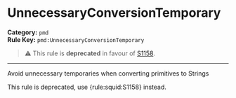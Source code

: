 
# UnnecessaryConversionTemporary
**Category:** `pmd`<br/>
**Rule Key:** `pmd:UnnecessaryConversionTemporary`<br/>
> :warning: This rule is **deprecated** in favour of [S1158](https://rules.sonarsource.com/java/RSPEC-1158).

-----

Avoid unnecessary temporaries when converting primitives to Strings

<p>
  This rule is deprecated, use {rule:squid:S1158} instead.
</p>

